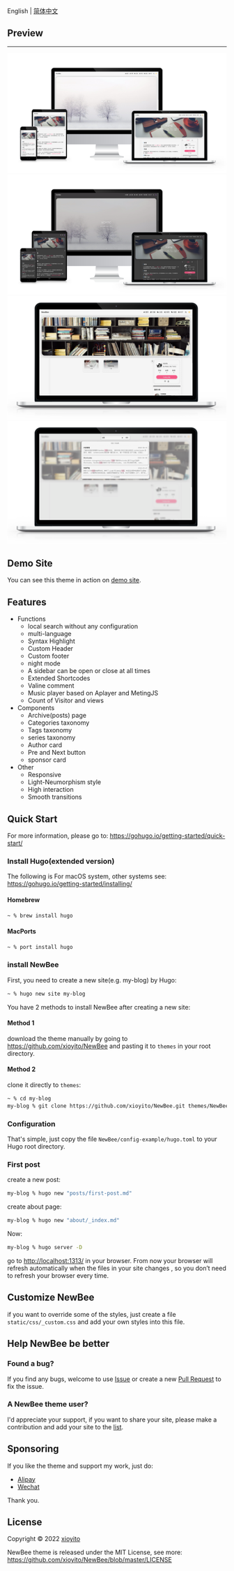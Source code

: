 
English | [简体中文](https://github.com/xioyito/NewBee/blob/master/README.zh-cn.md)

## Preview
---
![NewBee-Preview-1](https://raw.githubusercontent.com/xioyito/NewBee/main/images/preview-1.png "light-mode")
![NewBee-Preview-2](https://raw.githubusercontent.com/xioyito/NewBee/main/images/preview-2.png "dark-mode")
![NewBee-Preview-3](https://raw.githubusercontent.com/xioyito/NewBee/main/images/preview-3.png "categories taxonomy")
![NewBee-Preview-4](https://raw.githubusercontent.com/xioyito/NewBee/main/images/preview-4.png "local search")

## Demo Site
You can see this theme in action on [demo site](https://xioyito.top).

## Features
* Functions
    * local search without any configuration
    * multi-language
    * Syntax Highlight
    * Custom Header
    * Custom footer
    * night mode
    * A sidebar can be open or close at all times
    * Extended Shortcodes
    * Valine comment
    * Music player based on Aplayer and MetingJS
    * Count of Visitor and views
* Components
    * Archive(posts) page
    * Categories taxonomy
    * Tags taxonomy
    * series taxonomy
    * Author card
    * Pre and Next button
    * sponsor card
* Other
    * Responsive
    * Light-Neumorphism style
    * High interaction
    * Smooth transitions

## Quick Start
For more information, please go to: <https://gohugo.io/getting-started/quick-start/>

### Install Hugo(extended version)
The following is For macOS system, other systems see: <https://gohugo.io/getting-started/installing/>

#### Homebrew
``` bash
~ % brew install hugo
```

#### MacPorts
``` bash
~ % port install hugo
```

### install NewBee
First, you need to create a new site(e.g. my-blog) by Hugo:
``` bash
~ % hugo new site my-blog
```

You have 2 methods to install NewBee after creating a new site:
#### Method 1

download the theme manually by going to <https://github.com/xioyito/NewBee> and pasting it to `themes` in your root directory.

#### Method 2

clone it directly to `themes`:
``` bash
~ % cd my-blog
my-blog % git clone https://github.com/xioyito/NewBee.git themes/NewBee
```

### Configuration
That's simple, just copy the file `NewBee/config-example/hugo.toml` to your Hugo root directory.

### First post
create a new post:
``` bash
my-blog % hugo new "posts/first-post.md"
```
create about page:
``` bash
my-blog % hugo new "about/_index.md"
```
Now:
``` bash
my-blog % hugo server -D
```
go to <http://localhost:1313/> in your browser. From now your browser will refresh automatically when the files in your site changes , so you don’t need to refresh your browser every time.

## Customize NewBee
if you want to override some of the styles, just create a file `static/css/_custom.css` and add your own styles into this file.

## Help NewBee be better
### Found a bug?
If you find any bugs, welcome to use [Issue](https://github.com/xioyito/NewBee/issues) or create a new [Pull Request](https://github.com/xioyito/NewBee/pulls)  to fix the issue.

### A NewBee theme user?
I'd appreciate your support, if you want to share your site, please make a contribution and add your site to the [list](https://github.com/xioyito/NewBee/blob/master/USERS.md).


## Sponsoring
If you like the theme and support my work, just do:
* [Alipay](https://github.com/xioyito/NewBee/raw/master/images/Alipay.jpeg)
* [Wechat](https://github.com/xioyito/NewBee/raw/master/images/Wechat.jpeg)

Thank you.

## License
Copyright © 2022 [xioyito](https://github.com/xioyito)

NewBee theme is released under the MIT License, see more: <https://github.com/xioyito/NewBee/blob/master/LICENSE>

